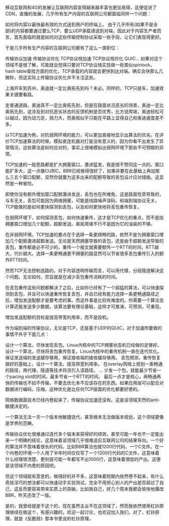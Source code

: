 移动互联网和4G的发展让互联网内容变得越来越丰富也更加易得，这便促进了CDN，直播的发展，几乎所有生产内容的互联网公司都面临同样一个问题：

如何将内容以最快最有效的方式送到用户的终端上。
由于几乎所有(如果不是全部)的内容都要通过要么TCP，要么UDP承载递送到对端，因此对于内容生产者而言，首先面临的就是如何对这些传输控制协议采取一些手段，让它们表现得更好。

于是几乎所有生产内容的互联网公司都有了这么一类职位：

传输协议加速
传输协议优化
TCP协议栈加速
TCP协议栈优化
QUIC…
如果对这个领域不是很了解，可能就会觉得只要对TCP协议栈实现做一些类似spinlock，hash table查找方面的优化，TCP承载的内容就会更快到达对端。确实会快那么几微秒，但这实际上传输协议优化并不关注这些。

上海开车到苏州，奥迪就一定比奥拓先到吗？未必。同样的，TCP只是车，加速效果关键要看路。

走普通道路，奥迪真不一定比奥拓先到，但是在路面状况恶劣的场景，奥迪一定比奥拓先到，这涉及到对抗恶劣状态的反馈机制是否优秀，比方说爬坡，奥迪轻松可以越过，因为动力足，扭力大，而奥拓似乎只能在平路上显得自己和奥迪速度差不多。

以TCP加速为例，对抗弱网环境的能力，可以更加直接地显示出算法的优劣。在评价TCP加速算法的时候，模拟直连机器对打是没有意义的，因为你看不出发生了异常情况，这些算法是如何应对的，事实上很难模拟出弱网环境下那些不可预期的异常。

TCP加速的一般思路都是扩大拥塞窗口，激进猛发，我是很不赞同这一点的。窗口能扩多大，这一点像CUBIC，BBR已经做得很好了，如果非要在此基础上再加那么三五个窗口配额，显然你就要为这多出来的配额导致的丢包设计应对措施，这显然是一种冒险。

即使你没有额外增加窗口配额激进发送，丢包也在所难免，这是路面性质导致的，与车无关，丢包可能因为网络拥塞，可能是线路噪声误码，和端到端协议无关，TCP能做的是如何更快探测到丢包，以及如何更快地将丢包重传恢复。

在弱网环境下，如何探测丢包，如何快速重传，这才是TCP优化的重点，而不是给拥塞窗口增加几个配额，超额发送。奥拓爬坡不行不是因为它的油装的不够。

在非弱网环境，TCP加速的要点在于选择一条更顺畅的路，依然不是为拥塞窗口增加几个配额激进超额发送。无论是天然拥塞导致的丢包，还是由于超额发送导致的丢包，重传都是必不可少的，重传一个报文就需要额外一个RTT的时间，RTT越大，代价越大，选择一条更畅通更不拥塞的路显然可以节省很多丢包重传引入的额外RTT时间。

然而TCP无法控制选路的。对于内容透明传输而言，可以用代理，分段隧道解决这个问题。无论如何，宗旨就是在减少丢包重传消耗的时间。

在丢包重传这些问题都解决了之后，比如你已经有了一个超猛的算法，可以快速探测到丢包，并且可以快速重传恢复丢包，并且已经有能力选择一条更畅通路径之后，增加发送配额才是要考虑的事。而这件事是比较有难度的。你需要一个算法去计算还能发送多少数据，该算法要有理论基础，这样才可推演，可预测，可重现。

增加发送配额的目标是提高带宽利用率，而不是投机。

作为端到端的传输协议，无论是TCP，还是基于UDP的QUIC，对于加速所要做的事情不外乎下面几点：

设计一个算法，尽快发现丢包。Linux内核中的TCP拥塞状态机已经做的足够好。
设计一个算法，尽快将丢包重传恢复。Linux内核中的重传机制一直在迭代优化。
保证发送端的发送缓存够用，保证接收端的接收缓存够用。
丢包预测，重传恢复做好的基础上，设计一个算法，提高带宽利用率。
在overlay网络上规划一条畅通的路径，用代理，隧道等技术将流引入该路径。
…
少发一个包，就能最少节省一个pacing slot的时间，最多节省一个RTT的时间。
最后一点才是核心，再畅通再快的传输也不如不传输，不要去优化本不应该存在的东西。如果应用层可以配合对数据进行编码，压缩，这种优化是比任何TCP层面的优化都要好使的。

网络数据面技术已经内卷起来了，传输协议加速还没有。这是该领域天然的anti-敏捷决定的。

一个算法无法一天一个版本地敏捷迭代，甚至根本无法做版本规划，这个领域更像是学界的范畴。

传输协议优化很难通过迭代多个版本来获得好的绩效，甚至可能一年也不一定能出来一个明确的结论，这意味着该领域几乎很难适应互联网公司的结果导向。一个好的算法并不意味着很长的代码，比如BBR算法也就1200行代码，一个C文件。在一个内卷的环境一个人用了半年时间仅仅写了一个1200行代码的C文件，这意味着什么经理很清楚，更别提可能一年都写不出1000行，这意味着很低的产出。这便是该领域不内卷的原因吧。

但这个领域挺有意思的，做得好的并不多，这意味着短期内依然卷不起来，有什么奇技淫巧的想法都可以快速动手实验测试，完全不用担心别人的产出是否超过了自己，这反而更容易带来实质上的突破。比如我自己，好几个周末我都会愉快地魔改BBR，昨天还改了一版。

是的，我曾经就是干这个的，现在虽然主业不在这领域了，然而我依然使用杠铃原理继续在做这个，有感兴趣的，欢迎一起讨论，也欢迎加入我们。对了，杠铃原理，就是《反脆弱》那本书里说的杠铃原理。